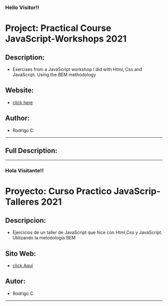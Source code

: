 <h3>Hello Visitor!!</h3>

# Project: Practical Course JavaScript-Workshops 2021

## Description:

- Exercises from a JavaScript workshop I did with Html, Css and JavaScript. Using the BEM methodology

## Website:

- [click here](https://roddevwork.github.io/JavaScript-Curso-Practico-Talleres/)


## Author:

- Rodrigo C

---

## Full Description:





---

<h3>Hola Visitante!!</h3>

# Proyecto: Curso Practico JavaScrip-Talleres 2021

## Descripcion:

- Ejercicios de un taller de JavaScript que hice con Html,Css y JavaScript. Utilizando la metodología BEM

## Sito Web:

- [click Aquí](https://roddevwork.github.io/JavaScript-Curso-Practico-Talleres/)



## Autor:

- Rodrigo C 

---




